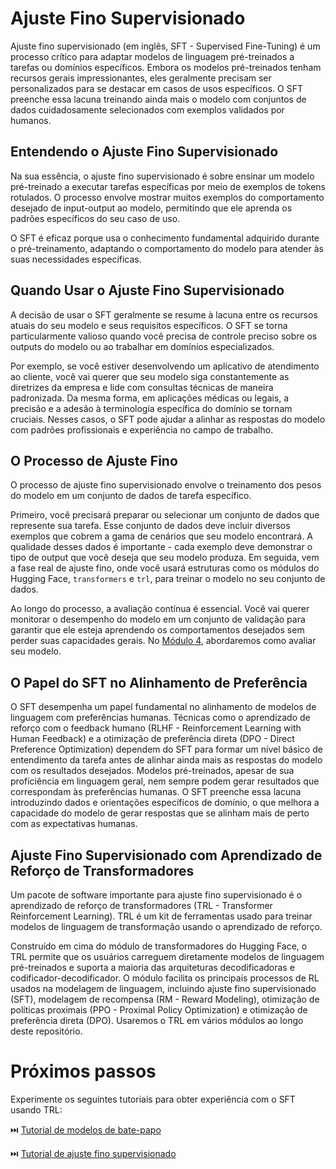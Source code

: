 # Ajuste Fino Supervisionado

Ajuste fino supervisionado (em inglês, SFT - Supervised Fine-Tuning) é um processo crítico para adaptar modelos de linguagem pré-treinados a tarefas ou domínios específicos. Embora os modelos pré-treinados tenham recursos gerais impressionantes, eles geralmente precisam ser personalizados para se destacar em casos de usos específicos. O SFT preenche essa lacuna treinando ainda mais o modelo com conjuntos de dados cuidadosamente selecionados com exemplos validados por humanos.

## Entendendo o Ajuste Fino Supervisionado

Na sua essência, o ajuste fino supervisionado é sobre ensinar um modelo pré-treinado a executar tarefas específicas por meio de exemplos de tokens rotulados. O processo envolve mostrar muitos exemplos do comportamento desejado de input-output ao modelo, permitindo que ele aprenda os padrões específicos do seu caso de uso.

O SFT é eficaz porque usa o conhecimento fundamental adquirido durante o pré-treinamento, adaptando o comportamento do modelo para atender às suas necessidades específicas.

## Quando Usar o Ajuste Fino Supervisionado

A decisão de usar o SFT geralmente se resume à lacuna entre os recursos atuais do seu modelo e seus requisitos específicos. O SFT se torna particularmente valioso quando você precisa de controle preciso sobre os outputs do modelo ou ao trabalhar em domínios especializados.

Por exemplo, se você estiver desenvolvendo um aplicativo de atendimento ao cliente, você vai querer que seu modelo siga constantemente as diretrizes da empresa e lide com consultas técnicas de maneira padronizada. Da mesma forma, em aplicações médicas ou legais, a precisão e a adesão à terminologia específica do domínio se tornam cruciais. Nesses casos, o SFT pode ajudar a alinhar as respostas do modelo com padrões profissionais e experiência no campo de trabalho.

## O Processo de Ajuste Fino

O processo de ajuste fino supervisionado envolve o treinamento dos pesos do modelo em um conjunto de dados de tarefa específico. 

Primeiro, você precisará preparar ou selecionar um conjunto de dados que represente sua tarefa. Esse conjunto de dados deve incluir diversos exemplos que cobrem a gama de cenários que seu modelo encontrará. A qualidade desses dados é importante - cada exemplo deve demonstrar o tipo de output que você deseja que seu modelo produza. Em seguida, vem a fase real de ajuste fino, onde você usará estruturas como os módulos do Hugging Face, `transformers` e `trl`, para treinar o modelo no seu conjunto de dados. 

Ao longo do processo, a avaliação contínua é essencial. Você vai querer monitorar o desempenho do modelo em um conjunto de validação para garantir que ele esteja aprendendo os comportamentos desejados sem perder suas capacidades gerais. No [Módulo 4](../4_evaluation), abordaremos como avaliar seu modelo.

## O Papel do SFT no Alinhamento de Preferência

O SFT desempenha um papel fundamental no alinhamento de modelos de linguagem com preferências humanas. Técnicas como o aprendizado de reforço com o feedback humano (RLHF - Reinforcement Learning with Human Feedback) e a otimização de preferência direta (DPO - Direct Preference Optimization) dependem do SFT para formar um nível básico de entendimento da tarefa antes de alinhar ainda mais as respostas do modelo com os resultados desejados. Modelos pré-treinados, apesar de sua proficiência em linguagem geral, nem sempre podem gerar resultados que correspondam às preferências humanas. O SFT preenche essa lacuna introduzindo dados e orientações específicos de domínio, o que melhora a capacidade do modelo de gerar respostas que se alinham mais de perto com as expectativas humanas.

## Ajuste Fino Supervisionado com Aprendizado de Reforço de Transformadores

Um pacote de software importante para ajuste fino supervisionado é o aprendizado de reforço de transformadores (TRL - Transformer Reinforcement Learning). TRL é um kit de ferramentas usado para treinar modelos de linguagem de transformação usando o aprendizado de reforço.

Construído em cima do módulo de transformadores do Hugging Face, o TRL permite que os usuários carreguem diretamente modelos de linguagem pré-treinados e suporta a maioria das arquiteturas decodificadoras e codificador-decodificador. O módulo facilita os principais processos de RL usados ​​na modelagem de linguagem, incluindo ajuste fino supervisionado (SFT), modelagem de recompensa (RM - Reward Modeling), otimização de políticas proximais (PPO - Proximal Policy Optimization) e otimização de preferência direta (DPO). Usaremos o TRL em vários módulos ao longo deste repositório.

# Próximos passos

Experimente os seguintes tutoriais para obter experiência com o SFT usando TRL:

⏭️ [Tutorial de modelos de bate-papo](./notebooks/chat_templates_example.ipynb)

⏭️ [Tutorial de ajuste fino supervisionado](./notebooks/sft_finetuning_example.ipynb)